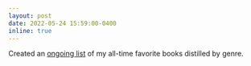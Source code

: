 ```yaml
---
layout: post
date: 2022-05-24 15:59:00-0400
inline: true
---
```


Created an [ongoing list](/blog/books) of my all-time favorite books distilled by genre.

